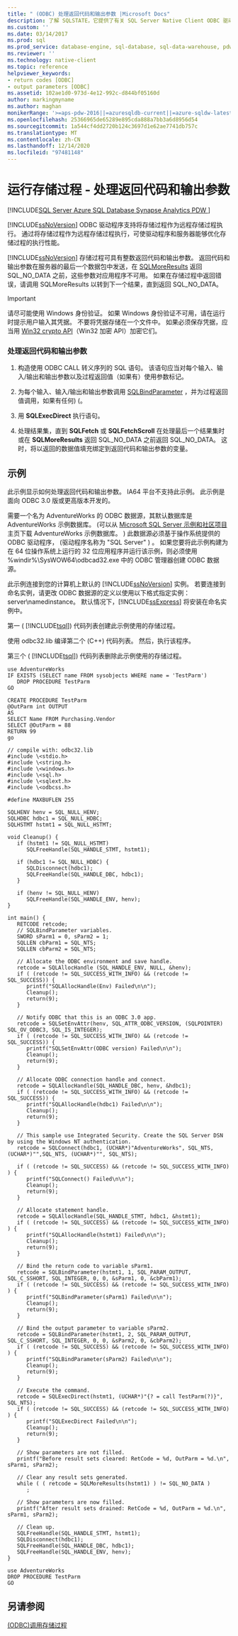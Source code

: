 ```yaml
---
title: " (ODBC) 处理返回代码和输出参数 |Microsoft Docs"
description: 了解 SQLSTATE，它提供了有关 SQL Server Native Client ODBC 驱动程序中出现警告或错误的原因的详细信息。
ms.custom: ''
ms.date: 03/14/2017
ms.prod: sql
ms.prod_service: database-engine, sql-database, sql-data-warehouse, pdw
ms.reviewer: ''
ms.technology: native-client
ms.topic: reference
helpviewer_keywords:
- return codes [ODBC]
- output parameters [ODBC]
ms.assetid: 102ae1d0-973d-4e12-992c-d844bf05160d
author: markingmyname
ms.author: maghan
monikerRange: '>=aps-pdw-2016||=azuresqldb-current||=azure-sqldw-latest||>=sql-server-2016||>=sql-server-linux-2017||=azuresqldb-mi-current'
ms.openlocfilehash: 25366965de65289e895cda888a7bb3a6d8956d54
ms.sourcegitcommit: 1a544cf4dd2720b124c3697d1e62ae7741db757c
ms.translationtype: MT
ms.contentlocale: zh-CN
ms.lasthandoff: 12/14/2020
ms.locfileid: "97481148"
---
```

# <a name="running-stored-procedures---process-return-codes-and-output-parameters"></a>运行存储过程 - 处理返回代码和输出参数
[!INCLUDE[SQL Server Azure SQL Database Synapse Analytics PDW ](../../includes/applies-to-version/sql-asdb-asdbmi-asa-pdw.md)]

  [!INCLUDE[ssNoVersion](../../includes/ssnoversion-md.md)] ODBC 驱动程序支持将存储过程作为远程存储过程执行。 通过将存储过程作为远程存储过程执行，可使驱动程序和服务器能够优化存储过程的执行性能。  
  
  [!INCLUDE[ssNoVersion](../../includes/ssnoversion-md.md)] 存储过程可具有整数返回代码和输出参数。 返回代码和输出参数在服务器的最后一个数据包中发送，在 [SQLMoreResults](../../relational-databases/native-client-odbc-api/sqlmoreresults.md) 返回 SQL_NO_DATA 之前，这些参数对应用程序不可用。 如果在存储过程中返回错误，请调用 SQLMoreResults 以转到下一个结果，直到返回 SQL_NO_DATA。  
  
> [!IMPORTANT]  
>  请尽可能使用 Windows 身份验证。 如果 Windows 身份验证不可用，请在运行时提示用户输入其凭据。 不要将凭据存储在一个文件中。 如果必须保存凭据，应当用 [Win32 crypto API](/windows/win32/seccrypto/cryptography-reference)（Win32 加密 API）加密它们。  
  
### <a name="to-process-return-codes-and-output-parameters"></a>处理返回代码和输出参数  
  
1.  构造使用 ODBC CALL 转义序列的 SQL 语句。 该语句应当对每个输入、输入/输出和输出参数以及过程返回值（如果有）使用参数标记。  
  
2.  为每个输入、输入/输出和输出参数调用 [SQLBindParameter](../../relational-databases/native-client-odbc-api/sqlbindparameter.md) ，并为过程返回值调用，如果有任何)  (。  
  
3.  用 **SQLExecDirect** 执行语句。  
  
4.  处理结果集，直到 **SQLFetch** 或 **SQLFetchScroll** 在处理最后一个结果集时或在 **SQLMoreResults** 返回 SQL_NO_DATA 之前返回 SQL_NO_DATA。 这时，将以返回的数据值填充绑定到返回代码和输出参数的变量。  

## <a name="example"></a>示例  
 此示例显示如何处理返回代码和输出参数。 IA64 平台不支持此示例。 此示例是面向 ODBC 3.0 版或更高版本开发的。  
  
 需要一个名为 AdventureWorks 的 ODBC 数据源，其默认数据库是 AdventureWorks 示例数据库。  (可以从 [Microsoft SQL Server 示例和社区项目](https://go.microsoft.com/fwlink/?LinkID=85384) 主页下载 AdventureWorks 示例数据库。 ) 此数据源必须基于操作系统提供的 ODBC 驱动程序， (驱动程序名称为 "SQL Server" ) 。 如果您要将此示例构建为在 64 位操作系统上运行的 32 位应用程序并运行该示例，则必须使用 %windir%\SysWOW64\odbcad32.exe 中的 ODBC 管理器创建 ODBC 数据源。  
  
 此示例连接到您的计算机上默认的 [!INCLUDE[ssNoVersion](../../includes/ssnoversion-md.md)] 实例。 若要连接到命名实例，请更改 ODBC 数据源的定义以使用以下格式指定实例：server\namedinstance。 默认情况下，[!INCLUDE[ssExpress](../../includes/ssexpress-md.md)] 将安装在命名实例中。  
  
 第一 ( [!INCLUDE[tsql](../../includes/tsql-md.md)]) 代码列表创建此示例使用的存储过程。  
  
 使用 odbc32.lib 编译第二个 (C++) 代码列表。 然后，执行该程序。  
  
 第三个 ( [!INCLUDE[tsql](../../includes/tsql-md.md)]) 代码列表删除此示例使用的存储过程。  
  
```  
use AdventureWorks  
IF EXISTS (SELECT name FROM sysobjects WHERE name = 'TestParm')  
   DROP PROCEDURE TestParm  
GO  
  
CREATE PROCEDURE TestParm   
@OutParm int OUTPUT   
AS  
SELECT Name FROM Purchasing.Vendor  
SELECT @OutParm = 88  
RETURN 99  
go  
```  
  
```  
// compile with: odbc32.lib  
#include \<stdio.h>  
#include \<string.h>  
#include \<windows.h>  
#include \<sql.h>  
#include \<sqlext.h>  
#include \<odbcss.h>  
  
#define MAXBUFLEN 255  
  
SQLHENV henv = SQL_NULL_HENV;  
SQLHDBC hdbc1 = SQL_NULL_HDBC;       
SQLHSTMT hstmt1 = SQL_NULL_HSTMT;  
  
void Cleanup() {  
   if (hstmt1 != SQL_NULL_HSTMT)  
      SQLFreeHandle(SQL_HANDLE_STMT, hstmt1);  
  
   if (hdbc1 != SQL_NULL_HDBC) {  
      SQLDisconnect(hdbc1);  
      SQLFreeHandle(SQL_HANDLE_DBC, hdbc1);  
   }  
  
   if (henv != SQL_NULL_HENV)  
      SQLFreeHandle(SQL_HANDLE_ENV, henv);  
}  
  
int main() {  
   RETCODE retcode;  
   // SQLBindParameter variables.  
   SWORD sParm1 = 0, sParm2 = 1;  
   SQLLEN cbParm1 = SQL_NTS;  
   SQLLEN cbParm2 = SQL_NTS;  
  
   // Allocate the ODBC environment and save handle.  
   retcode = SQLAllocHandle (SQL_HANDLE_ENV, NULL, &henv);  
   if ( (retcode != SQL_SUCCESS_WITH_INFO) && (retcode != SQL_SUCCESS)) {  
      printf("SQLAllocHandle(Env) Failed\n\n");  
      Cleanup();  
      return(9);  
   }  
  
   // Notify ODBC that this is an ODBC 3.0 app.  
   retcode = SQLSetEnvAttr(henv, SQL_ATTR_ODBC_VERSION, (SQLPOINTER) SQL_OV_ODBC3, SQL_IS_INTEGER);  
   if ( (retcode != SQL_SUCCESS_WITH_INFO) && (retcode != SQL_SUCCESS)) {  
      printf("SQLSetEnvAttr(ODBC version) Failed\n\n");  
      Cleanup();  
      return(9);      
   }  
  
   // Allocate ODBC connection handle and connect.  
   retcode = SQLAllocHandle(SQL_HANDLE_DBC, henv, &hdbc1);  
   if ( (retcode != SQL_SUCCESS_WITH_INFO) && (retcode != SQL_SUCCESS)) {  
      printf("SQLAllocHandle(hdbc1) Failed\n\n");  
      Cleanup();  
      return(9);  
   }  
  
   // This sample use Integrated Security. Create the SQL Server DSN by using the Windows NT authentication.   
   retcode = SQLConnect(hdbc1, (UCHAR*)"AdventureWorks", SQL_NTS, (UCHAR*)"",SQL_NTS, (UCHAR*)"", SQL_NTS);  
  
   if ( (retcode != SQL_SUCCESS) && (retcode != SQL_SUCCESS_WITH_INFO) ) {  
      printf("SQLConnect() Failed\n\n");  
      Cleanup();  
      return(9);  
   }  
  
   // Allocate statement handle.  
   retcode = SQLAllocHandle(SQL_HANDLE_STMT, hdbc1, &hstmt1);  
   if ( (retcode != SQL_SUCCESS) && (retcode != SQL_SUCCESS_WITH_INFO) ) {  
      printf("SQLAllocHandle(hstmt1) Failed\n\n");  
      Cleanup();  
      return(9);  
   }  
  
   // Bind the return code to variable sParm1.  
   retcode = SQLBindParameter(hstmt1, 1, SQL_PARAM_OUTPUT, SQL_C_SSHORT, SQL_INTEGER, 0, 0, &sParm1, 0, &cbParm1);  
   if ( (retcode != SQL_SUCCESS) && (retcode != SQL_SUCCESS_WITH_INFO) ) {  
      printf("SQLBindParameter(sParm1) Failed\n\n");  
      Cleanup();  
      return(9);  
   }  
  
   // Bind the output parameter to variable sParm2.  
   retcode = SQLBindParameter(hstmt1, 2, SQL_PARAM_OUTPUT, SQL_C_SSHORT, SQL_INTEGER, 0, 0, &sParm2, 0, &cbParm2);  
   if ( (retcode != SQL_SUCCESS) && (retcode != SQL_SUCCESS_WITH_INFO) ) {  
      printf("SQLBindParameter(sParm2) Failed\n\n");  
      Cleanup();  
      return(9);  
   }  
  
   // Execute the command.   
   retcode = SQLExecDirect(hstmt1, (UCHAR*)"{? = call TestParm(?)}", SQL_NTS);  
   if ( (retcode != SQL_SUCCESS) && (retcode != SQL_SUCCESS_WITH_INFO) ) {  
      printf("SQLExecDirect Failed\n\n");  
      Cleanup();  
      return(9);  
   }  
  
   // Show parameters are not filled.  
   printf("Before result sets cleared: RetCode = %d, OutParm = %d.\n", sParm1, sParm2);  
  
   // Clear any result sets generated.  
   while ( ( retcode = SQLMoreResults(hstmt1) ) != SQL_NO_DATA )  
      ;  
  
   // Show parameters are now filled.  
   printf("After result sets drained: RetCode = %d, OutParm = %d.\n", sParm1, sParm2);  
  
   // Clean up.   
   SQLFreeHandle(SQL_HANDLE_STMT, hstmt1);  
   SQLDisconnect(hdbc1);  
   SQLFreeHandle(SQL_HANDLE_DBC, hdbc1);  
   SQLFreeHandle(SQL_HANDLE_ENV, henv);  
}  
```  
  
```  
use AdventureWorks  
DROP PROCEDURE TestParm  
GO  
```  
  
## <a name="see-also"></a>另请参阅  
[&#40;ODBC&#41;调用存储过程 ](../../relational-databases/native-client-odbc-how-to/running-stored-procedures-call-stored-procedures.md)  
  
